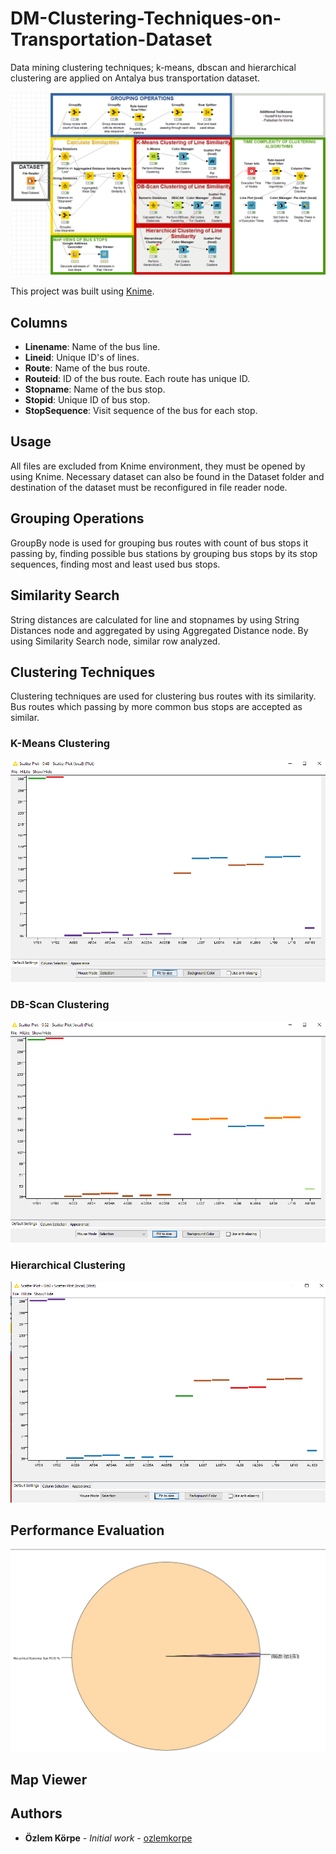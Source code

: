 # DM-Clustering-Techniques-on-Transportation-Dataset
Data mining clustering techniques; k-means, dbscan and hierarchical clustering are applied on Antalya bus transportation dataset.

![Complete Workflow](https://github.com/ozlemkorpe/DM-Clustering-Techniques-on-Transportation-Dataset/blob/master/screenshots/complete-workflow.png)

This project was built using [Knime](https://www.knime.com/).

## Columns
- **Linename**: Name of the bus line. 
- **Lineid**: Unique ID's of lines.
- **Route**: Name of the bus route.
- **Routeid**: ID of the bus route. Each route has unique ID.
- **Stopname**: Name of the bus stop.
- **Stopid**: Unique ID of bus stop.
- **StopSequence**: Visit sequence of the bus for each stop.

## Usage
All files are excluded from Knime environment, they must be opened by using Knime. Necessary dataset can also be found in the Dataset folder and destination of the dataset must be reconfigured in file reader node.

## Grouping Operations
GroupBy node is used for grouping bus routes with count of bus stops it passing by, finding possible bus stations by grouping bus stops by its stop sequences, finding most and least used bus stops.

## Similarity Search
String distances are calculated for line and stopnames by using String Distances node and aggregated by using Aggregated Distance node. By using Similarity Search node, similar row analyzed.

## Clustering Techniques
Clustering techniques are used for clustering bus routes with its similarity. Bus routes which passing by more common bus stops are accepted as similar.

### K-Means Clustering
![K-Means Clustering Results](https://github.com/ozlemkorpe/DM-Clustering-Techniques-on-Transportation-Dataset/blob/master/screenshots/kmeans.png)

### DB-Scan Clustering
![DBScan Clustering Results](https://github.com/ozlemkorpe/DM-Clustering-Techniques-on-Transportation-Dataset/blob/master/screenshots/dbscan.png)

### Hierarchical Clustering
![Hierarchical Clustering Results](https://github.com/ozlemkorpe/DM-Clustering-Techniques-on-Transportation-Dataset/blob/master/screenshots/hierarchical.png)

## Performance Evaluation
![Time Performances](https://github.com/ozlemkorpe/DM-Clustering-Techniques-on-Transportation-Dataset/blob/master/screenshots/performancetime.png)
## Map Viewer


## Authors
* **Özlem Körpe** - *Initial work* - [ozlemkorpe](https://github.com/ozlemkorpe)
